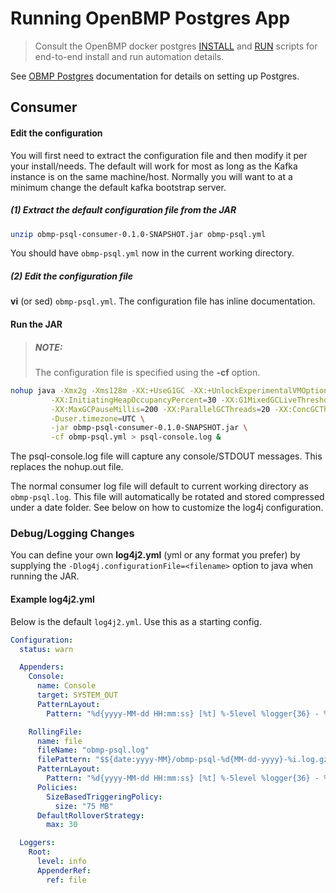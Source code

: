 # Running OpenBMP Postgres App

> Consult the OpenBMP docker postgres [INSTALL](https://github.com/OpenBMP/docker/blob/master/postgres/scripts/install) and
[RUN](https://github.com/OpenBMP/docker/blob/master/postgres/scripts/run) scripts for
end-to-end install and run automation details. 

See [OBMP Postgres](POSTGRES.md) documentation for details on setting up Postgres.

Consumer
--------

#### Edit the configuration

You will first need to extract the configuration file and then modify it per your install/needs.  The default
will work for most as long as the Kafka instance is on the same machine/host.  Normally you will want to
at a minimum change the default kafka bootstrap server.   

##### (1) Extract the default configuration file from the JAR
```sh
unzip obmp-psql-consumer-0.1.0-SNAPSHOT.jar obmp-psql.yml
```

You should have ```obmp-psql.yml``` now in the current working directory.

##### (2) Edit the configuration file

**vi** (or sed) ```obmp-psql.yml```.  The configuration file has inline documentation.

#### Run the JAR

> ##### NOTE: 
> The configuration file is specified using the **-cf** option. 

```sh
nohup java -Xmx2g -Xms128m -XX:+UseG1GC -XX:+UnlockExperimentalVMOptions \
         -XX:InitiatingHeapOccupancyPercent=30 -XX:G1MixedGCLiveThresholdPercent=30 \
         -XX:MaxGCPauseMillis=200 -XX:ParallelGCThreads=20 -XX:ConcGCThreads=5 \
         -Duser.timezone=UTC \
         -jar obmp-psql-consumer-0.1.0-SNAPSHOT.jar \
         -cf obmp-psql.yml > psql-console.log &
```

The psql-console.log file will capture any console/STDOUT messages.  This replaces
the nohup.out file.  

The normal consumer log file will default to current working directory as ```obmp-psql.log```. This
file will automatically be rotated and stored compressed under a date folder. See below on how to
customize the log4j configuration. 


### Debug/Logging Changes
You can define your own **log4j2.yml** (yml or any format you prefer) by supplying
the ```-Dlog4j.configurationFile=<filename>``` option to java when running the JAR.   

#### Example log4j2.yml 
Below is the default ```log4j2.yml```.  Use this as a starting config. 
 
```yaml
Configuration:
  status: warn

  Appenders:
    Console:
      name: Console
      target: SYSTEM_OUT
      PatternLayout:
        Pattern: "%d{yyyy-MM-dd HH:mm:ss} [%t] %-5level %logger{36} - %msg%n"

    RollingFile:
      name: file
      fileName: "obmp-psql.log"
      filePattern: "$${date:yyyy-MM}/obmp-psql-%d{MM-dd-yyyy}-%i.log.gz"
      PatternLayout:
        Pattern: "%d{yyyy-MM-dd HH:mm:ss} [%t] %-5level %logger{36} - %msg%n"
      Policies:
        SizeBasedTriggeringPolicy:
          size: "75 MB"
      DefaultRolloverStrategy:
        max: 30

  Loggers:
    Root:
      level: info
      AppenderRef:
        ref: file
```




